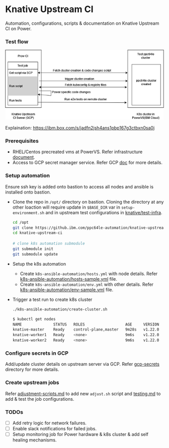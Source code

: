# Knative Upstream CI
Automation, configurations, scripts &amp; documentation on Knative Upstream CI on Power.

### Test flow 

![Test Flow](./docs/data/test-flow-arch.png)

Explaination: https://ibm.box.com/s/jadfn2jsh4ans1pbp167g3ctbxn0sa0j

### Prerequisites

- RHEL/Centos precreated vms at PowerVS. Refer infrastructure [document](./docs/infra.md).
- Access to GCP secret manager service. Refer GCP [doc](./gcp-secrets/README.md) for more details.

### Setup automation

Ensure ssh key is added onto bastion to access all nodes and ansible is installed onto bastion.

- Clone the repo in `/opt/` directory on bastion. 
    Cloning the directory at any other loaction will require update in `$BASE_DIR` var in `setup-environment.sh` and in upstream test configurations in [knative/test-infra](https://github.com/knative/test-infra).
    ```bash
    cd /opt
    git clone https://github.ibm.com/ppc64le-automation/knative-upstream-ci
    cd knative-upstream-ci
    
    # clone k8s automation submodule
    git submodule init
    git submodule update
    ```

- Setup the k8s automation
    - Create `k8s-ansible-automation/hosts.yml` with node details. 
        Refer [k8s-ansible-automation/hosts-sample.yml](https://github.ibm.com/ppc64le-automation/k8s-ansible-automation/blob/main/hosts-sample.yml) file.
    - Create `k8s-ansible-automation/env.yml` with other details. 
        Refer [k8s-ansible-automation/env-sample.yml](https://github.ibm.com/ppc64le-automation/k8s-ansible-automation/blob/main/env-sample.yml) file.

- Trigger a test run to create k8s cluster

  ```bash
  ./k8s-ansible-automation/create-cluster.sh
  ```
  <!--TODO: update automation to install kubectl on bastion-->
  ```bash
  $ kubectl get nodes
  NAME              STATUS   ROLES                  AGE     VERSION
  knative-master    Ready    control-plane,master   9m28s   v1.22.0
  knative-worker1   Ready    <none>                 9m6s    v1.22.0
  knative-worker2   Ready    <none>                 9m6s    v1.22.0
  ```

### Configure secrets in GCP

Add/update cluster details on upstream server via GCP. Refer [gcp-secrets](./gcp-secrets/) directory for more details.

### Create upstream jobs 

Refer [adjustment-scripts.md](./docs/adjustment-scripts.md) to add new `adjust.sh` script and [testing.md](./docs/testing.md) to add & test the job configurations.


### TODOs

- [ ] Add retry logic for network failures.
- [ ] Enable slack notifications for failed jobs.
- [ ] Setup monitoring job for Power hardware & k8s cluster & add self healing mechanisms.